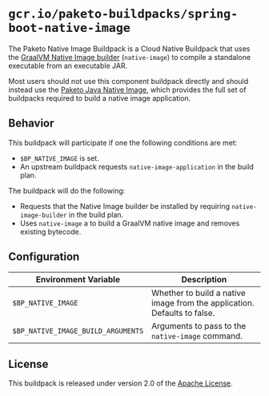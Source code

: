 # `gcr.io/paketo-buildpacks/spring-boot-native-image`
The Paketo Native Image Buildpack is a Cloud Native Buildpack that uses the [GraalVM Native Image builder][native-image] (`native-image`) to compile a standalone executable from an executable JAR.

Most users should not use this component buildpack directly and should instead use the [Paketo Java Native Image][bp/java-native-image], which provides the full set of buildpacks required to build a native image application.

## Behavior
This buildpack will participate if one the following conditions are met:

* `$BP_NATIVE_IMAGE` is set.
*  An upstream buildpack requests `native-image-application` in the build plan.

The buildpack will do the following:

* Requests that the Native Image builder be installed by requiring `native-image-builder` in the build plan.
* Uses `native-image` a to build a GraalVM native image and removes existing bytecode.

## Configuration
| Environment Variable | Description
| -------------------- | -----------
| `$BP_NATIVE_IMAGE` | Whether to build a native image from the application.  Defaults to false.
| `$BP_NATIVE_IMAGE_BUILD_ARGUMENTS` | Arguments to pass to the `native-image` command.

## License
This buildpack is released under version 2.0 of the [Apache License][a].

[a]: http://www.apache.org/licenses/LICENSE-2.0
[native-image]: https://www.graalvm.org/reference-manual/native-image/
[bp/java-native-image]: https://github.com/paketo-buildpacks/java-native-image
